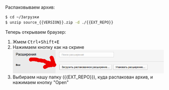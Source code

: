 Распаковываем архив:

```bash
$ cd ~/Загрузки
$ unzip source_{{VERSION}}.zip -d ./{{EXT_REPO}}
```

Теперь открываем браузер:

1. Жмем <kbd>Ctrl+Shift+E</kbd>
2. Нажимаем кнопку как на скрине
![Screenshot](img/opera-how-to.png)
3. Выбираем нашу папку ({{EXT_REPO}}), куда распакован архив, и нажимаем кнопку "Open"
